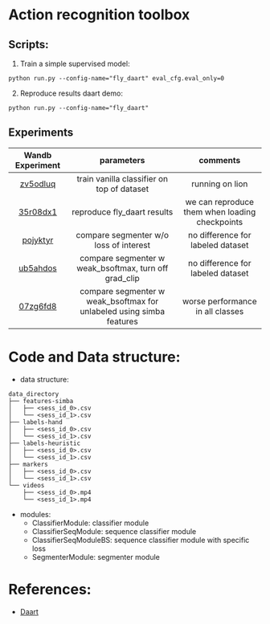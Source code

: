 

# Action recognition toolbox

## Scripts:
1. Train a simple supervised model:
```
python run.py --config-name="fly_daart" eval_cfg.eval_only=0
```
2. Reproduce results daart demo:
```
python run.py --config-name="fly_daart"
```

## Experiments

|                                                             Wandb Experiment                                                             |                              parameters                              |                                                                                                                                     comments                                                                                                                                      |
|:----------------------------------------------------------------------------------------------------------------------------------------:|:--------------------------------------------------------------------:|:---------------------------------------------------------------------------------------------------------------------------------------------------------------------------------------------------------------------------------------------------------------------------------:|
|                                   [zv5odluq](https://wandb.ai/ekellbuch/uncategorized/sweeps/zv5odluq)                                   |              train vanilla classifier on top of dataset              | running on lion
|                                      [35r08dx1](https://wandb.ai/ekellbuch/data_fly/runs/35r08dx1)                                       |                     reproduce fly_daart results                      | we can reproduce them when loading checkpoints
| [pojyktyr](https://wandb.ai/ekellbuch/uncategorized/sweeps/pojyktyr) |                compare segmenter w/o loss of interest                | no difference for labeled dataset
| [ub5ahdos](https://wandb.ai/ekellbuch/uncategorized/sweeps/ub5ahdos) |        compare segmenter w weak_bsoftmax, turn off grad_clip         | no difference for labeled dataset
| [07zg6fd8](https://wandb.ai/ekellbuch/uncategorized/sweeps/07zg6fd8) | compare segmenter w weak_bsoftmax for unlabeled using simba features | worse performance in all classes



# Code and Data structure:
- data structure:
```
data_directory
├── features-simba
│   ├── <sess_id_0>.csv
│   └── <sess_id_1>.csv
├── labels-hand
│   ├── <sess_id_0>.csv
│   └── <sess_id_1>.csv
├── labels-heuristic
│   ├── <sess_id_0>.csv
│   └── <sess_id_1>.csv
├── markers
│   ├── <sess_id_0>.csv
│   └── <sess_id_1>.csv
└── videos
    ├── <sess_id_0>.mp4
    └── <sess_id_1>.mp4
``` 
- modules:
  - ClassifierModule: classifier module
  - ClassifierSeqModule: sequence classifier module
  - ClassifierSeqModuleBS: sequence classifier module with specific loss
  - SegmenterModule: segmenter module


# References:
- [Daart](https://github.com/themattinthehatt/daart)
